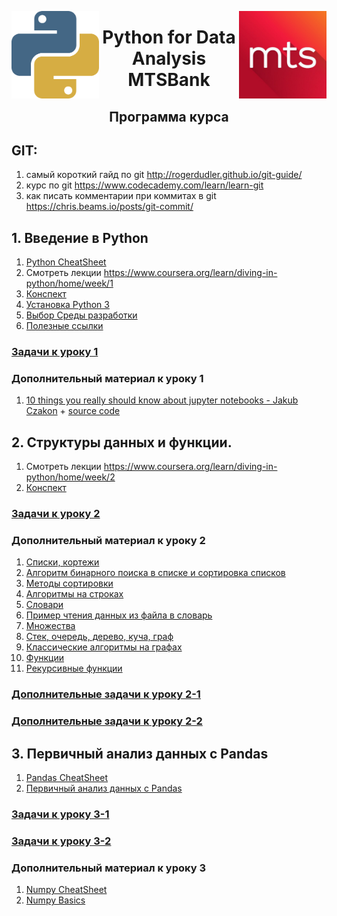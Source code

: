 
<img src="imgs/python.png" align="left" height="140" width="140"><img src="imgs/mts.jpeg" align="right" height="140" width="140"><center><h1> Python for Data Analysis MTSBank</h1><h2>Программа курса</h2></center>

## GIT:
1. самый короткий гайд по git http://rogerdudler.github.io/git-guide/
2. курс по git https://www.codecademy.com/learn/learn-git
3. как писать комментарии при коммитах в git https://chris.beams.io/posts/git-commit/

## 1. Введение в Python
1. [Python CheatSheet](https://github.com/vboyadzhi/python-for-data-analysis-2018/blob/master/data/python_cheatsheet.pdf)
2. Смотреть лекции https://www.coursera.org/learn/diving-in-python/home/week/1
3. [Конспект](https://github.com/vboyadzhi/python-for-data-analysis-2018/blob/master/01/01_конспект.pdf)
4. [Установка Python 3](https://github.com/vboyadzhi/python-for-data-analysis-2018/blob/master/01/01_00_%D0%A3%D1%81%D1%82%D0%B0%D0%BD%D0%BE%D0%B2%D0%BA%D0%B0%20Python%203.md)
5. [Выбор Среды разработки](https://github.com/vboyadzhi/python-for-data-analysis-2018/blob/master/01/01_01_%D0%92%D1%8B%D0%B1%D0%BE%D1%80%20%D0%A1%D1%80%D0%B5%D0%B4%D1%8B%20%D1%80%D0%B0%D0%B7%D1%80%D0%B0%D0%B1%D0%BE%D1%82%D0%BA%D0%B8.md)
6. [Полезные ссылки](https://github.com/vboyadzhi/python-for-data-analysis-2018/blob/master/01/01_02_%D0%9F%D0%BE%D0%BB%D0%B5%D0%B7%D0%BD%D1%8B%D0%B5%20%D1%81%D1%81%D1%8B%D0%BB%D0%BA%D0%B8.md)

### [Задачи к уроку 1](https://github.com/vboyadzhi/python-for-data-analysis-2018/blob/master/tasks/01_tasks.ipynb)

### Дополнительный материал к уроку 1
 1. [10 things you really should know about jupyter notebooks - Jakub Czakon](https://www.youtube.com/watch?v=FwUcJFSAfQw) + [source code](https://github.com/deepsense-ai/pydatawarsaw-notebooks)


## 2. Структуры данных и функции.
1. Смотреть лекции https://www.coursera.org/learn/diving-in-python/home/week/2
2. [Конспект](https://github.com/vboyadzhi/python-for-data-analysis-2018/blob/master/02/02_конспект.pdf)

### [Задачи к уроку 2](https://github.com/vboyadzhi/python-for-data-analysis-2018/blob/master/tasks/02_1_tasks.ipynb)

### Дополнительный материал к уроку 2
 1. [Списки, кортежи](https://github.com/vboyadzhi/python-for-data-analysis-2018/blob/master/02/lesson3_part1_lists_tuples.ipynb)
 2. [Алгоритм бинарного поиска в списке и сортировка списков](https://github.com/vboyadzhi/python-for-data-analysis-2018/blob/master/02/lesson3_part2_search_sort.ipynb)
 3. [Методы сортировки](https://github.com/vboyadzhi/python-for-data-analysis-2018/blob/master/02/lesson3_part2_sorting.ipynb)
 4. [Алгоритмы на строках](https://github.com/vboyadzhi/python-for-data-analysis-2018/blob/master/02/lesson3_part3_string_algo.ipynb)
 5. [Словари](https://github.com/vboyadzhi/python-for-data-analysis-2018/blob/master/02/lesson3_part4_dictionaries.ipynb)
 6. [Пример чтения данных из файла в словарь](https://github.com/vboyadzhi/python-for-data-analysis-2018/blob/master/02/lesson3_part5_reading_file_to_dict.ipynb)
 7. [Множества](https://github.com/vboyadzhi/python-for-data-analysis-2018/blob/master/02/lesson3_part6_sets.ipynb)
 8. [Стек, очередь, дерево, куча, граф](https://github.com/vboyadzhi/python-for-data-analysis-2018/blob/master/02/lesson4_part1_data_structures.ipynb)
 9. [Классические алгоритмы на графах](https://github.com/vboyadzhi/python-for-data-analysis-2018/blob/master/02/lesson4_part2_graph_algo.ipynb)
 10. [Функции](https://github.com/vboyadzhi/python-for-data-analysis-2018/blob/master/02/lesson5_part1_functions.ipynb)
 11. [Рекурсивные функции](https://github.com/vboyadzhi/python-for-data-analysis-2018/blob/master/02/lesson5_part2_recursion.ipynb)


### [Дополнительные задачи к уроку 2-1](https://github.com/vboyadzhi/python-for-data-analysis-2018/blob/master/tasks/02_2_tasks.ipynb)
### [Дополнительные задачи к уроку 2-2](https://github.com/vboyadzhi/python-for-data-analysis-2018/blob/master/tasks/02_3_tasks.ipynb)


## 3. Первичный анализ данных с Pandas

1. [Pandas CheatSheet](https://github.com/vboyadzhi/python-for-data-analysis-2018/blob/master/data/Pandas_Cheat_Sheet.pdf)
2. [Первичный анализ данных с Pandas](https://github.com/vboyadzhi/python-for-data-analysis-2018/blob/master/03/topic1_habr_pandas.ipynb)

### [Задачи к уроку 3-1](https://github.com/vboyadzhi/python-for-data-analysis-2018/blob/master/tasks/03_1_tasks.ipynb)
### [Задачи к уроку 3-2](https://github.com/vboyadzhi/python-for-data-analysis-2018/blob/master/tasks/03_2_tasks.ipynb)


### Дополнительный материал к уроку 3
1. [Numpy CheatSheet](https://github.com/vboyadzhi/python-for-data-analysis-2018/blob/master/data/numpy_cheatsheet.pdf)
2. [Numpy Basics](https://github.com/vboyadzhi/python-for-data-analysis-2018/blob/master/03/topic1_habr_pandas.ipynb)